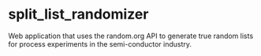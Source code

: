 # split_list_randomizer
Web application that uses the random.org API to generate true random lists for process experiments in the semi-conductor industry.
